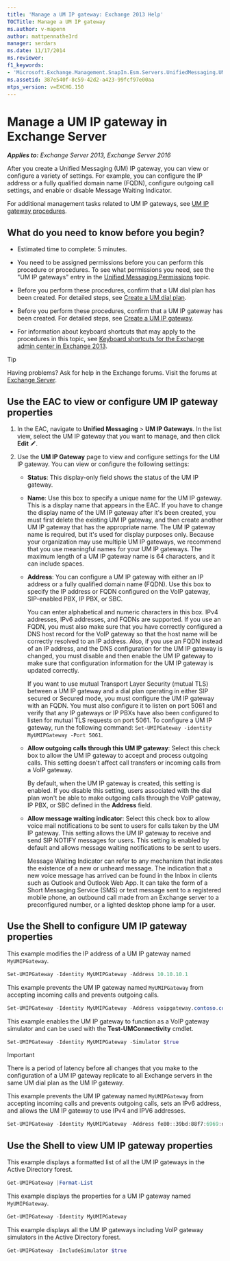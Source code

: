 ```yaml
---
title: 'Manage a UM IP gateway: Exchange 2013 Help'
TOCTitle: Manage a UM IP gateway
ms.author: v-mapenn
author: mattpennathe3rd
manager: serdars
ms.date: 11/17/2014
ms.reviewer:
f1_keywords:
- 'Microsoft.Exchange.Management.SnapIn.Esm.Servers.UnifiedMessaging.UMIPGatewayGeneralPropertyPageControl'
ms.assetid: 387e540f-8c59-42d2-a423-99fcf97e00aa
mtps_version: v=EXCHG.150
---
```


# Manage a UM IP gateway in Exchange Server

_**Applies to:** Exchange Server 2013, Exchange Server 2016_

After you create a Unified Messaging (UM) IP gateway, you can view or configure a variety of settings. For example, you can configure the IP address or a fully qualified domain name (FQDN), configure outgoing call settings, and enable or disable Message Waiting Indicator.

For additional management tasks related to UM IP gateways, see [UM IP gateway procedures](um-ip-gateway-procedures-exchange-2013-help.md).

## What do you need to know before you begin?

- Estimated time to complete: 5 minutes.

- You need to be assigned permissions before you can perform this procedure or procedures. To see what permissions you need, see the "UM IP gateways" entry in the [Unified Messaging Permissions](https://technet.microsoft.com/library/d326c3bc-8f33-434a-bf02-a83cc26a5498.aspx) topic.

- Before you perform these procedures, confirm that a UM dial plan has been created. For detailed steps, see [Create a UM dial plan](create-um-dial-plan-exchange-2013-help.md).

- Before you perform these procedures, confirm that a UM IP gateway has been created. For detailed steps, see [Create a UM IP gateway](create-um-ip-gateway-exchange-2013-help.md).

- For information about keyboard shortcuts that may apply to the procedures in this topic, see [Keyboard shortcuts for the Exchange admin center in Exchange 2013](keyboard-shortcuts-in-the-exchange-admin-center-2013-help.md).

> [!TIP]
> Having problems? Ask for help in the Exchange forums. Visit the forums at [Exchange Server](https://go.microsoft.com/fwlink/p/?linkId=60612).

## Use the EAC to view or configure UM IP gateway properties

1. In the EAC, navigate to **Unified Messaging** \> **UM IP Gateways**. In the list view, select the UM IP gateway that you want to manage, and then click **Edit** ![Edit icon](images/ITPro_EAC_EditIcon.gif).

2. Use the **UM IP Gateway** page to view and configure settings for the UM IP gateway. You can view or configure the following settings:

   - **Status**: This display-only field shows the status of the UM IP gateway.

   - **Name**: Use this box to specify a unique name for the UM IP gateway. This is a display name that appears in the EAC. If you have to change the display name of the UM IP gateway after it's been created, you must first delete the existing UM IP gateway, and then create another UM IP gateway that has the appropriate name. The UM IP gateway name is required, but it's used for display purposes only. Because your organization may use multiple UM IP gateways, we recommend that you use meaningful names for your UM IP gateways. The maximum length of a UM IP gateway name is 64 characters, and it can include spaces.

   - **Address**: You can configure a UM IP gateway with either an IP address or a fully qualified domain name (FQDN). Use this box to specify the IP address or FQDN configured on the VoIP gateway, SIP-enabled PBX, IP PBX, or SBC.

     You can enter alphabetical and numeric characters in this box. IPv4 addresses, IPv6 addresses, and FQDNs are supported. If you use an FQDN, you must also make sure that you have correctly configured a DNS host record for the VoIP gateway so that the host name will be correctly resolved to an IP address. Also, if you use an FQDN instead of an IP address, and the DNS configuration for the UM IP gateway is changed, you must disable and then enable the UM IP gateway to make sure that configuration information for the UM IP gateway is updated correctly.

     If you want to use mutual Transport Layer Security (mutual TLS) between a UM IP gateway and a dial plan operating in either SIP secured or Secured mode, you must configure the UM IP gateway with an FQDN. You must also configure it to listen on port 5061 and verify that any IP gateways or IP PBXs have also been configured to listen for mutual TLS requests on port 5061. To configure a UM IP gateway, run the following command: `Set-UMIPGateway -identity MyUMIPGateway -Port 5061`.

   - **Allow outgoing calls through this UM IP gateway**: Select this check box to allow the UM IP gateway to accept and process outgoing calls. This setting doesn't affect call transfers or incoming calls from a VoIP gateway.

     By default, when the UM IP gateway is created, this setting is enabled. If you disable this setting, users associated with the dial plan won't be able to make outgoing calls through the VoIP gateway, IP PBX, or SBC defined in the **Address** field.

   - **Allow message waiting indicator**: Select this check box to allow voice mail notifications to be sent to users for calls taken by the UM IP gateway. This setting allows the UM IP gateway to receive and send SIP NOTIFY messages for users. This setting is enabled by default and allows message waiting notifications to be sent to users.

     Message Waiting Indicator can refer to any mechanism that indicates the existence of a new or unheard message. The indication that a new voice message has arrived can be found in the Inbox in clients such as Outlook and Outlook Web App. It can take the form of a Short Messaging Service (SMS) or text message sent to a registered mobile phone, an outbound call made from an Exchange server to a preconfigured number, or a lighted desktop phone lamp for a user.

## Use the Shell to configure UM IP gateway properties

This example modifies the IP address of a UM IP gateway named `MyUMIPGateway`.

```powershell
Set-UMIPGateway -Identity MyUMIPGateway -Address 10.10.10.1
```

This example prevents the UM IP gateway named `MyUMIPGateway` from accepting incoming calls and prevents outgoing calls.

```powershell
Set-UMIPGateway -Identity MyUMIPGateway -Address voipgateway.contoso.com -Status 2 -OutcallsAllowed $false
```

This example enables the UM IP gateway to function as a VoIP gateway simulator and can be used with the **Test-UMConnectivity** cmdlet.

```powershell
Set-UMIPGateway -Identity MyUMIPGateway -Simulator $true
```

> [!IMPORTANT]
> There is a period of latency before all changes that you make to the configuration of a UM IP gateway replicate to all Exchange servers in the same UM dial plan as the UM IP gateway.

This example prevents the UM IP gateway named `MyUMIPGateway` from accepting incoming calls and prevents outgoing calls, sets an IPv6 address, and allows the UM IP gateway to use IPv4 and IPV6 addresses.

```powershell
Set-UMIPGateway -Identity MyUMIPGateway -Address fe80::39bd:88f7:6969:d223%11 -IPAddressFamily Any -Status Disabled -OutcallsAllowed $false
```

## Use the Shell to view UM IP gateway properties

This example displays a formatted list of all the UM IP gateways in the Active Directory forest.

```powershell
Get-UMIPGateway |Format-List
```

This example displays the properties for a UM IP gateway named `MyUMIPGateway`.

```powershell
Get-UMIPGateway -Identity MyUMIPGateway
```

This example displays all the UM IP gateways including VoIP gateway simulators in the Active Directory forest.

```powershell
Get-UMIPGateway -IncludeSimulator $true
```

